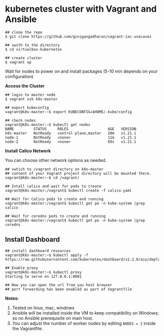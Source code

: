 # kubernetes cluster with Vagrant and Ansible

```shell
## clone the repo
$ git clone https://github.com/ginigangadharan/vagrant-iac-usecases

## swith to the directory
$ cd virtualbox-kubernetes

## create cluster
$ vagrant up
```

Wait for nodes to power on and install packages (5-10 min depends on your configuration)

**Access the Cluster**

```shell
## login to master node
$ vagrant ssh k8s-master

## export kubeconfig
vagrant@k8s-master:~$ export KUBECONFIG=$HOME/.kube/config

## check nodes
vagrant@k8s-master:~$ kubectl get nodes
NAME         STATUS     ROLES                  AGE   VERSION
k8s-master   NotReady   control-plane,master   20m   v1.21.1       
node-1       NotReady   <none>                 11m   v1.21.1       
node-2       NotReady   <none>                 69s   v1.21.1      
```

**Install Calico Network**

You can choose other network options as needed.

```shell
## swtich to /vagrant directory on k8s-master
## content of your Vagrant project directory will be mounted there.
vagrant@k8s-master:~$ cd /vagrant/

## Intall calico and wait for pods to create
vagrant@k8s-master:/vagrant$ kubectl create -f calico.yaml

## Wait for Calico pods to create and running
vagrant@k8s-master:/vagrant$ kubectl get po -n kube-system |grep calico

## Wait for coredns pods to create and running
vagrant@k8s-master:/vagrant$ kubectl get po -n kube-system |grep coredns
```

## Install Dashboard

```shell
## install dashboard resources
vagrant@k8s-master:~$ kubectl apply -f https://raw.githubusercontent.com/kubernetes/dashboard/v2.2.0/aio/deploy/recommended.yaml

## Enable proxy
vagrant@k8s-master:~$ kubectl proxy
Starting to serve on 127.0.0.1:8001

## Now you can open the url from you host browser
## port forwarding has been enabled as part of Vagrantfile
```

**Notes:**

1. Tested on linux, mac, windows
2. Ansible will be installed inside the VM to keep compatibility on Windows; so no Ansible prerequisite on main host.
3. You can adjust the number of worker nodes by editing `NODES = 2` inside the Vagrantfile.


